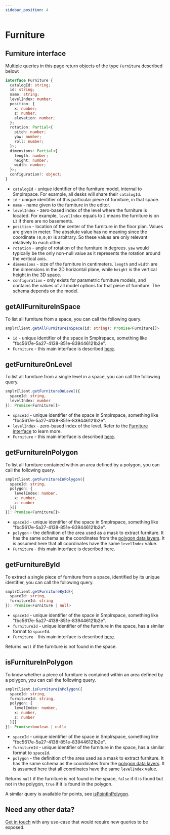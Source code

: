 ```yaml
---
sidebar_position: 4
---
```


# Furniture

## Furniture interface

Multiple queries in this page return objects of the type `Furniture` described below:

```ts
interface Furniture {
  catalogId: string;
  id: string;
  name: string;
  levelIndex: number;
  position: {
    x: number;
    z: number;
    elevation: number;
  };
  rotation: Partial<{
    pitch: number;
    yaw: number;
    roll: number;
  }>;
  dimensions: Partial<{
    length: number;
    height: number;
    width: number;
  }>;
  configuration?: object;
}
```

- `catalogId` - unique identifier of the furniture model, internal to Smplrspace. For example, all desks will share their `catalogId`.
- `id` - unique identifier of this particular piece of furniture, in that space.
- `name` - name given to the furniture in the editor.
- `levelIndex` - zero-based index of the level where the furniture is located. For example, `levelIndex` equals to `2` means the furniture is on `L3` if there are no basements.
- `position` - location of the center of the furniture in the floor plan. Values are given in meter. The absolute value has no meaning since the coordinate `(0,0,0)` is arbitrary. So these values are only relevant relatively to each other.
- `rotation` - angle of rotation of the furniture in degrees. `yaw` would typically be the only non-null value as it represents the rotation around the vertical axis.
- `dimensions` - size of the furniture in centimeters. `length` and `width` are the dimensions in the 2D horizontal plane, while `height` is the vertical height in the 3D space.
- `configuration` - only exists for parametric furniture models, and contains the values of all model options for that piece of furniture. The schema depends on the model.

## getAllFurnitureInSpace

To list all furniture from a space, you can call the following query.

```ts
smplrClient.getAllFurnitureInSpace(id: string): Promise<Furniture[]>
```

- `id` - unique identifier of the space in Smplrspace, something like "fbc5617e-5a27-4138-851e-839446121b2e".
- `Furniture` - this main interface is described [here](#furniture-interface).

## getFurnitureOnLevel

To list all furniture from a single level in a space, you can call the following query.

```ts
smplrClient.getFurnitureOnLevel({
  spaceId: string,
  levelIndex: number
}): Promise<Furniture[]>
```

- `spaceId` - unique identifier of the space in Smplrspace, something like "fbc5617e-5a27-4138-851e-839446121b2e".
- `levelIndex` - zero-based index of the level. Refer to the [Furniture interface](#furniture-interface) to learn more.
- `Furniture` - this main interface is described [here](#furniture-interface).

## getFurnitureInPolygon

To list all furniture contained within an area defined by a polygon, you can call the following query.

```ts
smplrClient.getFurnitureInPolygon({
  spaceId: string,
  polygon: {
    levelIndex: number,
    x: number,
    z: number
  }[]
}): Promise<Furniture[]>
```

- `spaceId` - unique identifier of the space in Smplrspace, something like "fbc5617e-5a27-4138-851e-839446121b2e".
- `polygon` - the definition of the area used as a mask to extract furniture. It has the same schema as the coordinates from the [polygon data layers](/api-reference/space/data-layers#polygon-layer). It is assumed here that all coordinates have the same `levelIndex` value.
- `Furniture` - this main interface is described [here](#furniture-interface).

## getFurnitureById

To extract a single piece of furniture from a space, identified by its unique identifier, you can call the following query.

```ts
smplrClient.getFurnitureById({
  spaceId: string,
  furnitureId: string
}): Promise<Furniture | null>
```

- `spaceId` - unique identifier of the space in Smplrspace, something like "fbc5617e-5a27-4138-851e-839446121b2e".
- `furnitureId` - unique identifier of the furniture in the space, has a similar format to `spaceId`.
- `Furniture` - this main interface is described [here](#furniture-interface).

Returns `null` if the furniture is not found in the space.

## isFurnitureInPolygon

To know whether a piece of furniture is contained within an area defined by a polygon, you can call the following query.

```ts
smplrClient.isFurnitureInPolygon({
  spaceId: string,
  furnitureId: string,
  polygon: {
    levelIndex: number,
    x: number,
    z: number
  }[]
}): Promise<boolean | null>
```

- `spaceId` - unique identifier of the space in Smplrspace, something like "fbc5617e-5a27-4138-851e-839446121b2e".
- `furnitureId` - unique identifier of the furniture in the space, has a similar format to `spaceId`.
- `polygon` - the definition of the area used as a mask to extract furniture. It has the same schema as the coordinates from the [polygon data layers](/api-reference/space/data-layers#polygon-layer). It is assumed here that all coordinates have the same `levelIndex` value.

Returns `null` if the furniture is not found in the space, `false` if it is found but not in the polygon, `true` if it is found in the polygon.

A similar query is available for points, see [isPointInPolygon](/api-reference/queryclient/geometry#ispointinpolygon).

## Need any other data?

[Get in touch](mailto:support@smplrspace.com) with any use-case that would require new queries to be exposed.
